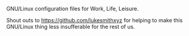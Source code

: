 GNU/Linux configuration files for Work, Life, Leisure.

Shout outs to https://github.com/lukesmithxyz for helping to make this GNU/Linux thing less insufferable for the rest of us.
